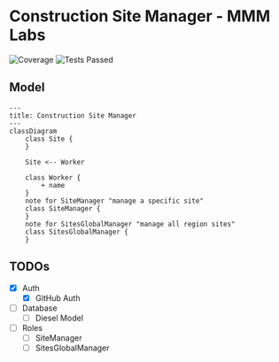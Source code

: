 # Construction Site Manager - MMM Labs

<!-- [![Chrono GitHub Actions][gh-image]][gh-checks]
[![codecov.io][codecov-img]][codecov-link]

[gh-image]: https://github.com/chronotope/chrono/actions/workflows/test.yml/badge.svg?branch=main
[gh-checks]: https://github.com/chronotope/chrono/actions/workflows/test.yml?query=branch%3Amain
[codecov-img]: https://img.shields.io/codecov/c/github/chronotope/chrono?logo=codecov
[codecov-link]: https://codecov.io/gh/chronotope/chrono -->

![Coverage](https://img.shields.io/badge/Coverage-100%25-brightgreen)
![Tests Passed](https://img.shields.io/badge/Tests%20Passed-9%2F9-yellow)

## Model

```mermaid
---
title: Construction Site Manager
---
classDiagram
    class Site {
    }
    
    Site <-- Worker

    class Worker {
        + name
    }
    note for SiteManager "manage a specific site"
    class SiteManager {
    }
    note for SitesGlobalManager "manage all region sites"
    class SitesGlobalManager {
    }
```

## TODOs

- [x] Auth
  - [x] GitHub Auth
- [ ] Database
  - [ ] Diesel Model
- [ ] Roles
  - [ ] SiteManager
  - [ ] SitesGlobalManager
